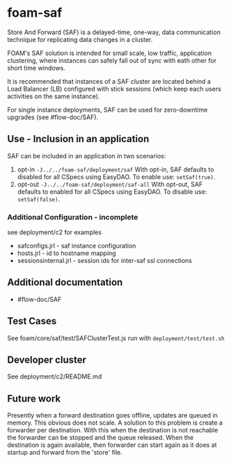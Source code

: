 # foam-saf
Store And Forward (SAF) is a delayed-time, one-way, data communication technique for replicating data changes in a cluster.

FOAM's SAF solution is intended for small scale, low traffic, application clustering, where instances can safely fall out of sync with eath other for short time windows.

It is recommended that instances of a SAF cluster are located behind a Load Balancer (LB) configured with stick sessions (which keep each users activities on the same instance).

For single instance deployments, SAF can be used for zero-downtime upgrades (see #flow-doc/SAF).

## Use - Inclusion in an application
SAF can be included in an application in two scenarios:
1. opt-in
    `-J../../foam-saf/deployment/saf`
    With opt-in, SAF defaults to disabled for all CSpecs using EasyDAO. To enable use: `setSaf(true)`.
1. opt-out
    `-J../../foam-saf/deployment/saf-all`
    With opt-out, SAF defaults to enabled for all CSpecs using EasyDAO. To disable use: `setSaf(false)`.

### Additional Configuration - incomplete
see deployment/c2 for examples
* safconfigs.jrl - saf instance configuration
* hosts.jrl - id to hostname mapping
* sessionsinternal.jrl - session ids for inter-saf ssl connections

## Additional documentation
* #flow-doc/SAF

## Test Cases
See foam/core/saf/test/SAFClusterTest.js
run with `deployment/test/test.sh`

## Developer cluster
See deployment/c2/README.md


## Future work
Presently when a forward destination goes offline, updates are queued in memory. This obvious does not scale.  A solution to this problem is create a forwarder per destination. With this when the destination is not reachable the forwarder can be stopped and the queue released. When the destination is again available, then forwarder can start again as it does at startup and forward from the 'store' file. 
